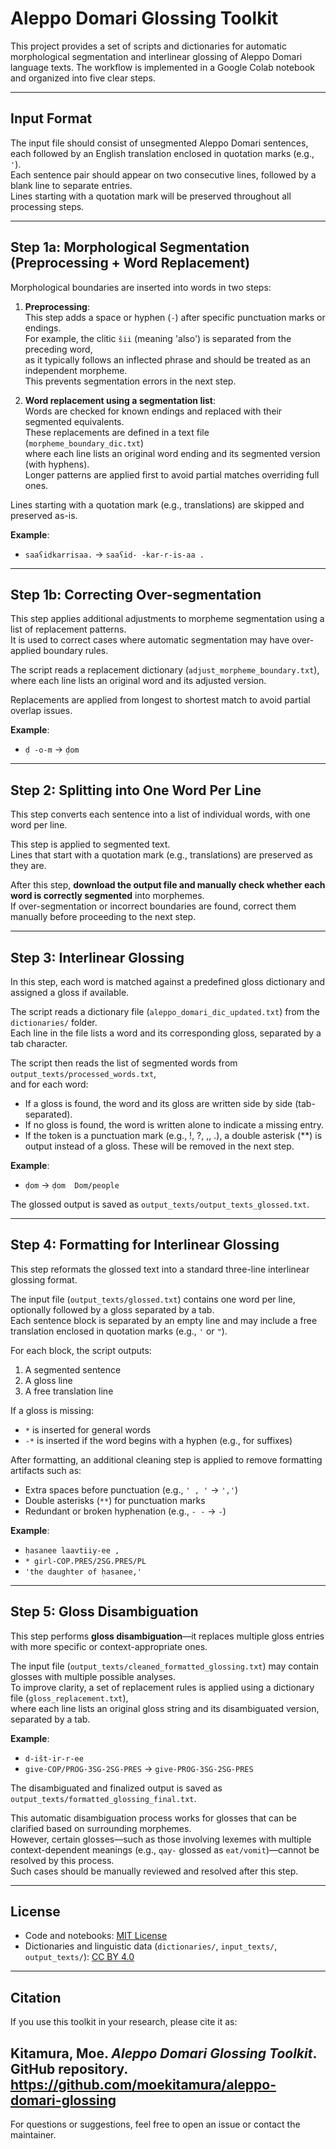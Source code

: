 # Aleppo Domari Glossing Toolkit

This project provides a set of scripts and dictionaries for automatic morphological segmentation and interlinear glossing of Aleppo Domari language texts. The workflow is implemented in a Google Colab notebook and organized into five clear steps.

---

## Input Format

The input file should consist of unsegmented Aleppo Domari sentences,  
each followed by an English translation enclosed in quotation marks (e.g., `'`).  
Each sentence pair should appear on two consecutive lines, followed by a blank line to separate entries.  
Lines starting with a quotation mark will be preserved throughout all processing steps.

---

## Step 1a: Morphological Segmentation (Preprocessing + Word Replacement)

Morphological boundaries are inserted into words in two steps:

1. **Preprocessing**:  
   This step adds a space or hyphen (`-`) after specific punctuation marks or endings.  
   For example, the clitic `šii` (meaning 'also') is separated from the preceding word,  
   as it typically follows an inflected phrase and should be treated as an independent morpheme.  
   This prevents segmentation errors in the next step.

2. **Word replacement using a segmentation list**:  
   Words are checked for known endings and replaced with their segmented equivalents.  
   These replacements are defined in a text file (`morpheme_boundary_dic.txt`)  
   where each line lists an original word ending and its segmented version (with hyphens).  
   Longer patterns are applied first to avoid partial matches overriding full ones.

Lines starting with a quotation mark (e.g., translations) are skipped and preserved as-is.

**Example**:
- `saaʕidkarrisaa.` → `saaʕid- -kar-r-is-aa .`

---

## Step 1b: Correcting Over-segmentation

This step applies additional adjustments to morpheme segmentation using a list of replacement patterns.  
It is used to correct cases where automatic segmentation may have over-applied boundary rules.

The script reads a replacement dictionary (`adjust_morpheme_boundary.txt`),  
where each line lists an original word and its adjusted version.

Replacements are applied from longest to shortest match to avoid partial overlap issues.

**Example**:
- `ḍ -o-m` → `ḍom`

---

## Step 2: Splitting into One Word Per Line

This step converts each sentence into a list of individual words, with one word per line.

This step is applied to segmented text.  
Lines that start with a quotation mark (e.g., translations) are preserved as they are.

After this step, **download the output file and manually check whether each word is correctly segmented** into morphemes.  
If over-segmentation or incorrect boundaries are found, correct them manually before proceeding to the next step.

---

## Step 3: Interlinear Glossing

In this step, each word is matched against a predefined gloss dictionary and assigned a gloss if available.

The script reads a dictionary file (`aleppo_domari_dic_updated.txt`) from the `dictionaries/` folder.  
Each line in the file lists a word and its corresponding gloss, separated by a tab character.

The script then reads the list of segmented words from `output_texts/processed_words.txt`,  
and for each word:
- If a gloss is found, the word and its gloss are written side by side (tab-separated).
- If no gloss is found, the word is written alone to indicate a missing entry.
- If the token is a punctuation mark (e.g., !, ?, ,, .), a double asterisk (**) is output instead of a gloss. These will be removed in the next step.

**Example**:
- `ḍom` → `ḍom	Dom/people`

The glossed output is saved as `output_texts/output_texts_glossed.txt`.

---

## Step 4: Formatting for Interlinear Glossing

This step reformats the glossed text into a standard three-line interlinear glossing format.

The input file (`output_texts/glossed.txt`) contains one word per line, optionally followed by a gloss separated by a tab.  
Each sentence block is separated by an empty line and may include a free translation enclosed in quotation marks (e.g., `'` or `"`).

For each block, the script outputs:

1. A segmented sentence 
2. A gloss line
3. A free translation line

If a gloss is missing:
- `*` is inserted for general words
- `-*` is inserted if the word begins with a hyphen (e.g., for suffixes)

After formatting, an additional cleaning step is applied to remove formatting artifacts such as:
- Extra spaces before punctuation (e.g., `' , '` → `','`)
- Double asterisks (`**`) for punctuation marks
- Redundant or broken hyphenation (e.g., `- -` → `-`)

**Example**:
- `ḥasanee laavtiiy-ee ,`
- `* girl-COP.PRES/2SG.PRES/PL`
- `'the daughter of ḥasanee,'`

---

## Step 5: Gloss Disambiguation

This step performs **gloss disambiguation**—it replaces multiple gloss entries with more specific or context-appropriate ones.

The input file (`output_texts/cleaned_formatted_glossing.txt`) may contain glosses with multiple possible analyses.  
To improve clarity, a set of replacement rules is applied using a dictionary file (`gloss_replacement.txt`),  
where each line lists an original gloss string and its disambiguated version, separated by a tab.

**Example**:
- `d-išt-ir-r-ee`  
- `give-COP/PROG-3SG-2SG-PRES` → `give-PROG-3SG-2SG-PRES`

The disambiguated and finalized output is saved as `output_texts/formatted_glossing_final.txt`.

This automatic disambiguation process works for glosses that can be clarified based on surrounding morphemes.  
However, certain glosses—such as those involving lexemes with multiple context-dependent meanings (e.g., `qay-` glossed as `eat/vomit`)—cannot be resolved by this process.  
Such cases should be manually reviewed and resolved after this step.

---

## License

- Code and notebooks: [MIT License](./LICENSE)  
- Dictionaries and linguistic data (`dictionaries/`, `input_texts/`, `output_texts/`): [CC BY 4.0](https://creativecommons.org/licenses/by/4.0/)


---

## Citation

If you use this toolkit in your research, please cite it as:

Kitamura, Moe. *Aleppo Domari Glossing Toolkit*. GitHub repository. https://github.com/moekitamura/aleppo-domari-glossing
---

For questions or suggestions, feel free to open an issue or contact the maintainer.

